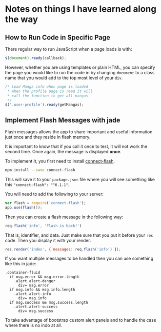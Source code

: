 # Notes on things I have learned along the way
## How to Run Code in Specific Page
There regular way to run JavaScript when a page loads is with:

```js
$(document).ready(callback);
```

However, whether you are using templates or plain HTML, you can specify the page you would like to run the code in by changing `document` to a class name that you would add to the top most level of your `div`.

```js
/* Load Manga info when page is loaded
 * When the profile page is read it will
 * call the function to get all mangas.
 */
$('.user-profile').ready(getMangas);
```

## Implement Flash Messages with jade
Flash messages allows the app to share important and useful information just once and they reside in flash memory.

It is important to know that if you call it once to test, it will not work the second time. Once again, the message is displayed **once**.

To implement it, you first need to install [connect-flash](https://www.npmjs.com/package/connect-flash).

```bash
npm install --save connect-flash
```

This will save it to your `package.json` file where you will see something like this `"connect-flash": "^0.1.1"`.

You will need to add the following to your server:

```js
var flash = require('connect-flash');
app.use(flash());
```

Then you can create a flash message in the following way:

```js
req.flash('info', 'Flash is back!')
```

That is, identifier, and data. Just make sure that you put it before your `res` code. Then you display it with your render.

```js
res.render('index', { messages: req.flash('info') });
```

If you want multiple messages to be handled then you can use something like this in jade:

```jade
.container-fluid
  if msg.error && msg.error.length
    .alert.alert-danger
      div= msg.error
  if msg.info && msg.info.length
    .alert.alert-info
      div= msg.info
  if msg.success && msg.success.length
    .alert.alert-success
      div= msg.success
```

To take advantage of bootstrap custom alert panels and to handle the case where there is no indo at all.
